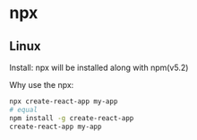 # npx

## Linux

Install: npx will be installed along with npm(v5.2)

Why use the npx:

```bash
npx create-react-app my-app
# equal
npm install -g create-react-app
create-react-app my-app
```
